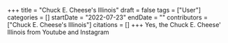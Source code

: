 +++
title = "Chuck E. Cheese's Illinois"
draft = false
tags = ["User"]
categories = []
startDate = "2022-07-23"
endDate = ""
contributors = ["Chuck E. Cheese's Illinois"]
citations = []
+++
Yes, the Chuck E. Cheese' Illinois from Youtube and Instagram
